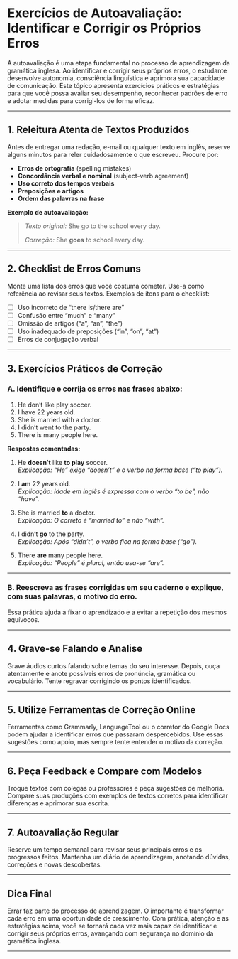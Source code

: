 
# Exercícios de Autoavaliação: Identificar e Corrigir os Próprios Erros

A autoavaliação é uma etapa fundamental no processo de aprendizagem da gramática inglesa. Ao identificar e corrigir seus próprios erros, o estudante desenvolve autonomia, consciência linguística e aprimora sua capacidade de comunicação. Este tópico apresenta exercícios práticos e estratégias para que você possa avaliar seu desempenho, reconhecer padrões de erro e adotar medidas para corrigi-los de forma eficaz.

---

## 1. **Releitura Atenta de Textos Produzidos**

Antes de entregar uma redação, e-mail ou qualquer texto em inglês, reserve alguns minutos para reler cuidadosamente o que escreveu. Procure por:

- **Erros de ortografia** (spelling mistakes)
- **Concordância verbal e nominal** (subject-verb agreement)
- **Uso correto dos tempos verbais**
- **Preposições e artigos**
- **Ordem das palavras na frase**

**Exemplo de autoavaliação:**

> *Texto original:* She go to the school every day.
>
> *Correção:* She **goes** to school every day.

---

## 2. **Checklist de Erros Comuns**

Monte uma lista dos erros que você costuma cometer. Use-a como referência ao revisar seus textos. Exemplos de itens para o checklist:

- [ ] Uso incorreto de “there is/there are”
- [ ] Confusão entre “much” e “many”
- [ ] Omissão de artigos (“a”, “an”, “the”)
- [ ] Uso inadequado de preposições (“in”, “on”, “at”)
- [ ] Erros de conjugação verbal

---

## 3. **Exercícios Práticos de Correção**

### **A. Identifique e corrija os erros nas frases abaixo:**

1. He don’t like play soccer.
2. I have 22 years old.
3. She is married with a doctor.
4. I didn’t went to the party.
5. There is many people here.

**Respostas comentadas:**

1. He **doesn’t** like **to play** soccer.  
   _Explicação: “He” exige “doesn’t” e o verbo na forma base (“to play”)._

2. I **am** 22 years old.  
   _Explicação: Idade em inglês é expressa com o verbo “to be”, não “have”._

3. She is married **to** a doctor.  
   _Explicação: O correto é “married to” e não “with”._

4. I didn’t **go** to the party.  
   _Explicação: Após “didn’t”, o verbo fica na forma base (“go”)._

5. There **are** many people here.  
   _Explicação: “People” é plural, então usa-se “are”._

---

### **B. Reescreva as frases corrigidas em seu caderno e explique, com suas palavras, o motivo do erro.**

Essa prática ajuda a fixar o aprendizado e a evitar a repetição dos mesmos equívocos.

---

## 4. **Grave-se Falando e Analise**

Grave áudios curtos falando sobre temas do seu interesse. Depois, ouça atentamente e anote possíveis erros de pronúncia, gramática ou vocabulário. Tente regravar corrigindo os pontos identificados.

---

## 5. **Utilize Ferramentas de Correção Online**

Ferramentas como Grammarly, LanguageTool ou o corretor do Google Docs podem ajudar a identificar erros que passaram despercebidos. Use essas sugestões como apoio, mas sempre tente entender o motivo da correção.

---

## 6. **Peça Feedback e Compare com Modelos**

Troque textos com colegas ou professores e peça sugestões de melhoria. Compare suas produções com exemplos de textos corretos para identificar diferenças e aprimorar sua escrita.

---

## 7. **Autoavaliação Regular**

Reserve um tempo semanal para revisar seus principais erros e os progressos feitos. Mantenha um diário de aprendizagem, anotando dúvidas, correções e novas descobertas.

---

## **Dica Final**

Errar faz parte do processo de aprendizagem. O importante é transformar cada erro em uma oportunidade de crescimento. Com prática, atenção e as estratégias acima, você se tornará cada vez mais capaz de identificar e corrigir seus próprios erros, avançando com segurança no domínio da gramática inglesa.

---
```